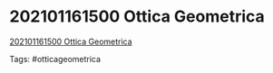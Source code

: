 # 202101161500 Ottica Geometrica
[202101161500 Ottica Geometrica](202101161500%20Ottica%20Geometrica.goodnotes)

Tags:
	#otticageometrica